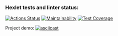 ### Hexlet tests and linter status:
[![Actions Status](https://github.com/Lusacan-Night/python-project-50/actions/workflows/hexlet-check.yml/badge.svg)](https://github.com/Lusacan-Night/python-project-50/actions)
[![Maintainability](https://api.codeclimate.com/v1/badges/7f632097335336947ea3/maintainability)](https://codeclimate.com/github/zazikell/python-project-50/maintainability)
[![Test Coverage](https://api.codeclimate.com/v1/badges/7f632097335336947ea3/test_coverage)](https://codeclimate.com/github/zazikell/python-project-50/test_coverage)

Project demo:
[![asciicast](https://asciinema.org/a/659442.png)](https://asciinema.org/a/659442)